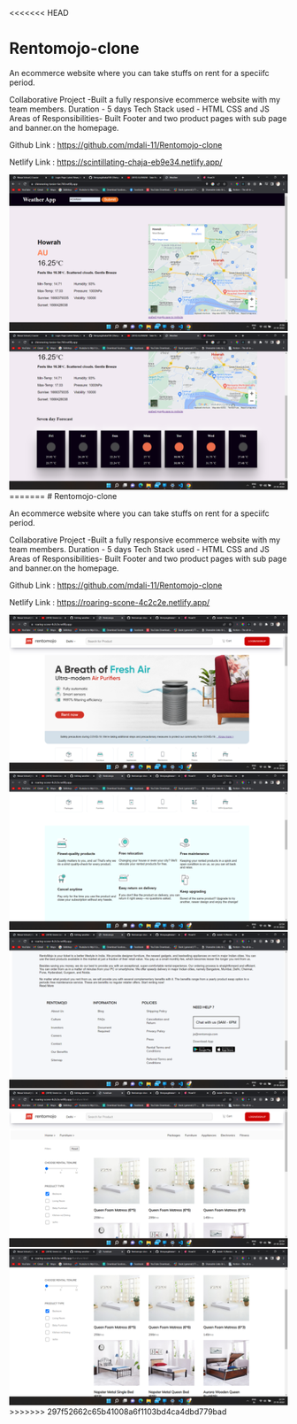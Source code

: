 <<<<<<< HEAD
# Rentomojo-clone

An ecommerce website where you can take stuffs on rent for a speciifc period.

Collaborative Project -Built a fully responsive ecommerce website with my team members.
Duration - 5 days
Tech Stack used - HTML CSS and JS
Areas of Responsibilities- Built Footer and two product pages with sub page and banner.on the homepage.


Github Link : https://github.com/mdali-11/Rentomojo-clone

Netlify Link : https://scintillating-chaja-eb9e34.netlify.app/


<img src="https://github.com/mdali-11/weather-app/blob/main/weather/pics/Screenshot%20(13131).png" alt="ss-wa" />
<img src="https://github.com/mdali-11/weather-app/blob/main/weather/pics/Screenshot%20(13132).png" alt=ss2 wa" />
=======
# Rentomojo-clone

An ecommerce website where you can take stuffs on rent for a speciifc period.

Collaborative Project -Built a fully responsive ecommerce website with my team members.
Duration - 5 days
Tech Stack used - HTML CSS and JS
Areas of Responsibilities- Built Footer and two product pages with sub page and banner.on the homepage.


Github Link : https://github.com/mdali-11/Rentomojo-clone

Netlify Link : https://roaring-scone-4c2c2e.netlify.app/


<img src="https://github.com/mdali-11/Rentomojo-clone/blob/main/pics/Screenshot%20(13133).png" alt="ss-rc" />
<img src="https://github.com/mdali-11/Rentomojo-clone/blob/main/pics/Screenshot%20(13134).png" alt="ss1 rc" />
<img src="https://github.com/mdali-11/Rentomojo-clone/blob/main/pics/Screenshot%20(13136).png" alt=s"s2 rc" />
<img src="https://github.com/mdali-11/Rentomojo-clone/blob/main/pics/Screenshot%20(13137).png" alt="ss3 rc" />
<img src="https://github.com/mdali-11/Rentomojo-clone/blob/main/pics/Screenshot%20(13138).png" alt="ss3 rc" />
>>>>>>> 297f52662c65b41008a6f1103bd4ca4dbd779bad
